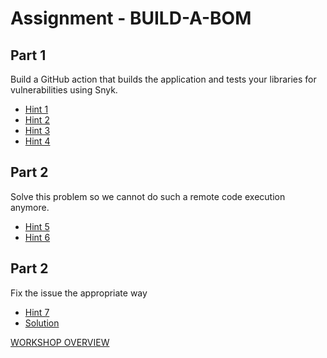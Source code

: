 # Assignment - BUILD-A-BOM

## Part 1
Build a GitHub action that builds the application and tests your libraries for vulnerabilities using Snyk.

- [Hint 1](hint1.md)
- [Hint 2](hint2.md)
- [Hint 3](hint3.md)
- [Hint 4](hint4.md)


## Part 2
Solve this problem so we cannot do such a remote code execution anymore.


- [Hint 5](hint5.md)
- [Hint 6](hint6.md)

## Part 2
Fix the issue the appropriate way

- [Hint 7](hint7.md)
- [Solution](solution.md)

[WORKSHOP OVERVIEW](../WORKSHOP.md)